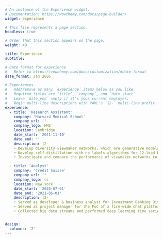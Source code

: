 ```yaml
---
# An instance of the Experience widget.
# Documentation: https://wowchemy.com/docs/page-builder/
widget: experience

# This file represents a page section.
headless: true

# Order that this section appears on the page.
weight: 40

title: Experience
subtitle:

# Date format for experience
#   Refer to https://wowchemy.com/docs/customization/#date-format
date_format: Jan 2006

# Experiences.
#   Add/remove as many `experience` items below as you like.
#   Required fields are `title`, `company`, and `date_start`.
#   Leave `date_end` empty if it's your current employer.
#   Begin multi-line descriptions with YAML's `|2-` multi-line prefix.
experience:
  - title: 'Research Assistant'
    company: 'Harvard Medical School'
    company_url: ''
    company_logo: HMS
    location: Cambridge
    date_start: '2021-11-10'
    date_end: ''
    description: |2-
    • Develop diversity viewmaker networks, which are generative models with stochastic boundaries for data augmentations, via Pytorch Lightning, to adversarially auto       learn and generate augmentations on 12-lead electrocardiogram (ECG) sensor data for self-supervised learning tasks, so as to reduce the rigorous trial and error       by human experts. 
    • Develop self-distillation with no labels algorithms for 12-lead ECG data using Convolutional Neural Networks and Vision Transformers. 
    • Investigate and compare the performance of viewmaker networks to those of other previous contrastive methods, in particular whether viewmaker networks learned         views that are medically sensible, and whether they are more robust to corruptions commonly observed in ECG data collection settings.

  - title: 'Analyst'
    company: 'Credit Suisse'
    company_url: ''
    company_logo: cs
    location: New York
    date_start: '2020-07-01'
    date_end: '2021-06-01'
    description: |2-
    • Served as developer & business analyst for Investment Banking Division, building Airflow automated data ETL pipelines and constructing a centralized Azure cloud      data platform for bonds and credit default swaps. 
    • Served as project manager for the PoC of a firm-wide chat platform that leverages NLP to assist sales & trading team to a competitive edge. 
    • Collected big data streams and performed deep learning time series predictions on stock trends.


design:
  columns: '2'
---
```

